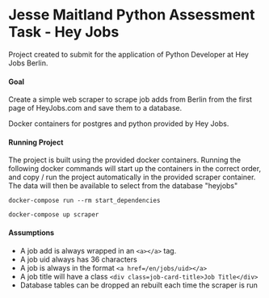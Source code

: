 # Jesse Maitland Python Assessment Task - Hey Jobs

Project created to submit for the application of Python Developer at Hey Jobs Berlin.

#### Goal

Create a simple web scraper to scrape job adds from Berlin from the first page of HeyJobs.com and save them to a database.

Docker containers for postgres and python provided by Hey Jobs.

#### Running Project

The project is built using the provided docker containers. Running the following docker commands will start up the containers in the correct order, 
and copy / run the project automatically in the provided scraper container. The data will then be available
to select from the database "heyjobs"

`docker-compose run --rm start_dependencies`

`docker-compose up scraper`


#### Assumptions

- A job add is always wrapped in an `<a></a>` tag.
- A job uid always has 36 characters
- A job is always in the format `<a href=/en/jobs/uid></a>`
- A job title will have a class `<div class=job-card-title>Job Title</div>`
- Database tables can be dropped an rebuilt each time the scraper is run


#### 
 